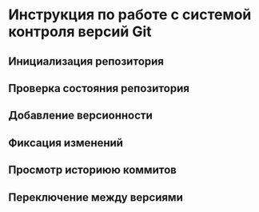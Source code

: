 # **Инструкция по работе с системой контроля версий Git**

## Инициализация репозитория

## Проверка состояния репозитория

## Добавление версионности

## Фиксация изменений

## Просмотр историюю коммитов

## Переключение между версиями